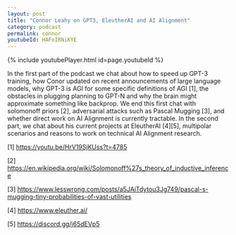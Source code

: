 ```yaml
---
layout: post
title: "Connor Leahy on GPT3, EleutherAI and AI Alignment"
category: podcast
permalink: connor
youtubeId: HAFoIRNiKYE
---
```


{% include youtubePlayer.html id=page.youtubeId %}

In the first part of the podcast we chat about how to speed up GPT-3 training, how Conor updated on recent announcements of large language models, why GPT-3 is AGI for some specific definitions of AGI [1], the obstacles in plugging planning to GPT-N and why the brain might approximate something like backprop. We end this first chat with solomonoff priors [2], adversarial attacks such as Pascal Mugging [3], and whether direct work on AI Alignment is currently tractable. In the second part, we chat about his current projects at EleutherAI [4][5], multipolar scenarios and reasons to work on technical AI Alignment research.


[1] https://youtu.be/HrV19SjKUss?t=4785

[2] https://en.wikipedia.org/wiki/Solomonoff%27s_theory_of_inductive_inference

[3] https://www.lesswrong.com/posts/a5JAiTdytou3Jg749/pascal-s-mugging-tiny-probabilities-of-vast-utilities

[4] https://www.eleuther.ai/

[5] https://discord.gg/j65dEVp5
